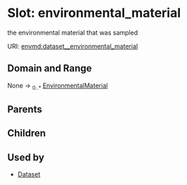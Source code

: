 
# Slot: environmental_material


the environmental material that was sampled

URI: [envmd:dataset__environmental_material](http://w3id.org/ontogpt/environmental-metadatadataset__environmental_material)


## Domain and Range

None &#8594;  <sub>0..\*</sub> [EnvironmentalMaterial](EnvironmentalMaterial.md)

## Parents


## Children


## Used by

 * [Dataset](Dataset.md)
